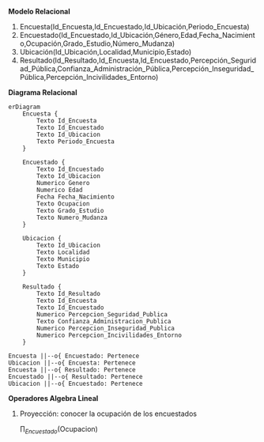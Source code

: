 **Modelo Relacional**

1. Encuesta(Id_Encuesta,Id_Encuestado,Id_Ubicación,Periodo_Encuesta)
2. Encuestado(Id_Encuestado,Id_Ubicación,Género,Edad,Fecha_Nacimiento,Ocupación,Grado_Estudio,Número_Mudanza)
3. Ubicación(Id_Ubicación,Localidad,Municipio,Estado)
4. Resultado(Id_Resultado,Id_Encuesta,Id_Encuestado,Percepción_Seguridad_Pública,Confianza_Administración_Pública,Percepción_Inseguridad_Pública,Percepción_Incivilidades_Entorno)

**Diagrama Relacional**
```mermaid
erDiagram
    Encuesta {
        Texto Id_Encuesta
        Texto Id_Encuestado
        Texto Id_Ubicacion
        Texto Periodo_Encuesta
    }

    Encuestado {
        Texto Id_Encuestado
        Texto Id_Ubicacion
        Numerico Genero
        Numerico Edad
        Fecha Fecha_Nacimiento
        Texto Ocupacion
        Texto Grado_Estudio
        Texto Numero_Mudanza
    }

    Ubicacion {
        Texto Id_Ubicacion
        Texto Localidad
        Texto Municipio
        Texto Estado
    }

    Resultado {
        Texto Id_Resultado
        Texto Id_Encuesta
        Texto Id_Encuestado
        Numerico Percepcion_Seguridad_Publica
        Texto Confianza_Administracion_Publica
        Numerico Percepcion_Inseguridad_Publica
        Numerico Percepcion_Incivilidades_Entorno
    }

Encuesta ||--o{ Encuestado: Pertenece
Ubicacion ||--o{ Encuesta: Pertenece
Encuesta ||--o{ Resultado: Pertenece
Encuestado ||--o{ Resultado: Pertenece
Ubicacion ||--o{ Encuestado: Pertenece
```

**Operadores Algebra Lineal**
1. Proyección: conocer la ocupación de los encuestados

    $\prod_{Encuestado}$(Ocupacion)
